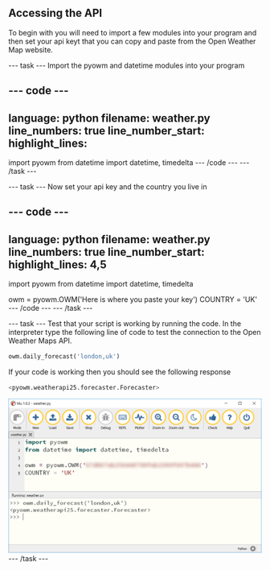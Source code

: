 ## Accessing the API

To begin with you will need to import a few modules into your program and then set your api keyt that you can copy and paste from the Open Weather Map website.

--- task ---
Import the pyowm and datetime modules into your program

--- code ---
---
language: python
filename: weather.py
line_numbers: true
line_number_start: 
highlight_lines: 
---
import pyowm
from datetime import datetime, timedelta
--- /code ---
--- /task ---

--- task ---
Now set your api key and the country you live in

--- code ---
---
language: python
filename: weather.py
line_numbers: true
line_number_start: 
highlight_lines: 4,5
---
import pyowm
from datetime import datetime, timedelta

owm = pyowm.OWM('Here is where you paste your key')
COUNTRY = 'UK'
--- /code ---
--- /task ---

--- task ---
Test that your script is working by running the code. In the interpreter type the following line of code to test the connection to the Open Weather Maps API.

```python
owm.daily_forecast('london,uk')
```

If your code is working then you should see the following response
```python
<pyowm.weatherapi25.forecaster.Forecaster>
```
![interpreter](images/interpreter.png)
--- /task ---
